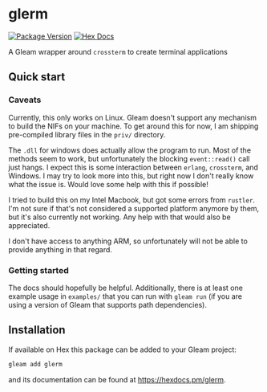 # glerm

[![Package Version](https://img.shields.io/hexpm/v/glerm)](https://hex.pm/packages/glerm)
[![Hex Docs](https://img.shields.io/badge/hex-docs-ffaff3)](https://hexdocs.pm/glerm/)

A Gleam wrapper around `crossterm` to create terminal applications

## Quick start

### Caveats

Currently, this only works on Linux. Gleam doesn't support any mechanism to
build the NIFs on your machine. To get around this for now, I am shipping
pre-compiled library files in the `priv/` directory.

The `.dll` for windows does actually allow the program to run. Most of the
methods seem to work, but unfortunately the blocking `event::read()` call
just hangs. I expect this is some interaction between `erlang`, `crossterm`,
and Windows. I may try to look more into this, but right now I don't really
know what the issue is. Would love some help with this if possible!

I tried to build this on my Intel Macbook, but got some errors from `rustler`.
I'm not sure if that's not considered a supported platform anymore by them,
but it's also currently not working. Any help with that would also be
appreciated.

I don't have access to anything ARM, so unfortunately will not be able to
provide anything in that regard.

### Getting started

The docs should hopefully be helpful. Additionally, there is at least one
example usage in `examples/` that you can run with `gleam run` (if you are
using a version of Gleam that supports path dependencies).

## Installation

If available on Hex this package can be added to your Gleam project:

```sh
gleam add glerm
```

and its documentation can be found at <https://hexdocs.pm/glerm>.
